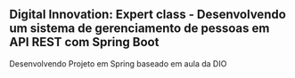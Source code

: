 <h2>Digital Innovation: Expert class - Desenvolvendo um sistema de gerenciamento de pessoas em API REST com Spring Boot</h2>

Desenvolvendo Projeto em Spring baseado em aula da DIO



